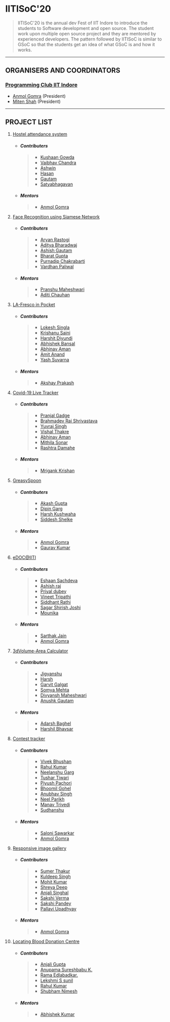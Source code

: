 # **IITISoC'20** 
> IITISoC'20 is the annual dev Fest of IIT Indore to introduce the students to Software development and open source. The student work upon multiple open source project and they are mentored by experienced developers. The pattern followed by IITISoC is similar to GSoC so that the students get an idea of what GSoC is and how it works. 
---

## ORGANISERS AND COORDINATORS
### [Programming Club IIT Indore](http://progclub.iiti.ac.in/)
* [Anmol Gomra](https://Github.com/pineapple45) (President)
* [Miten Shah](https://github.com/mtnshh) (President)
---
    

## PROJECT LIST
1. [Hostel attendance system](https://github.com/kushaangowda/IITISoC---Attendance-Tool)
    * #### *Contributers*
        > * [Kushaan Gowda](https://Github.com/kushaangowda)
        > * [ Vaibhav Chandra](https://Github.com/vaibhavviking)
        > * [Ashwin]()
        > * [Hasan]()
        > * [Gautam]()
        > * [Satyabhagavan]()
    * #### *Mentors*
        > * [Anmol Gomra](https://Github.com/pineapple45)
1. [Face Recognition using Siamese Network](https://github.com/Team-Ragnarok/Face_Detection)
     * #### *Contributers*
        > * [Aryan Rastogi](https://Github.com/aryan-r22)
        > * [Aditya Bharadwaj]()
        > * [Ashish Gautam](https://Github.com/geek-ash)
        > * [Bharat Gupta](https://Github.com/bharat18001)
        > * [Purnadip Chakrabarti](https://Github.com/ChakPC)
        > * [Vardhan Paliwal](https://Github.com/Vardhan-08)
    * #### *Mentors*
        > * [Pranshu Maheshwari](https://Github.com/pranshumaheshwari)
        > * [Aditi Chauhan](https://Github.com/aditi1709)

1. [LA-Fresco in Pocket](https://github.com/BugsBunny1812/LA-Fresco-In-Pocket)
    * #### *Contributers*
        > * [Lokesh Singla](https://Github.com/lokesh-singla)
        > * [Krishanu Saini](https://Github.com/krishanu-2001)
        > * [Harshit Diyundi](https://Github.com/BugsBunny1812)
        > * [Abhishek Bansal](https://github.com/abhishek593)
        > * [Abhinav Aman](https://github.com/abhinav29aman)
        > * [Amit Anand](https://github.com/anandamit07)
        > * [Yash Suvarna](https://github.com/yshsuvarna)
    * #### *Mentors*
        > * [Akshay Prakash](https://Github.com/Aksh7706)
1. [Covid-19 Live Tracker](http://github.com/pranjall29/covid-19-project)
    * #### *Contributers*
        > * [Pranjal Gadge](https://Github.com/pranjall29)
        > * [Brahmadev Rai Shrivastava](https://Github.com/BruhMadev)
        > * [Yuvraj Singh](https://Github.com/radicalidol)
        > * [Vishal Thakre](https://github.com/the-thakre)
        > * [Abhinav Aman](https://github.com/abhinav29aman)
        > * [Mithila Sonar](https://github.com/Mithila28)
        > * [Rashtra Damahe](https://github.com/rashtra83)
    * #### *Mentors*
        > * [Mrigank Krishan](https://Github.com/Mrigank11)
1. [GreasySpoon](https://github.com/akashg3627/greasyspoon/)
    * #### *Contributers*
        > * [Akash Gupta](https://Github.com/akashg3627)
        > * [Dipin Garg](https://Github.com/dgargdipin)
        > * [Harsh Kushwaha](https://Github.com/hk-2102)
        > * [Siddesh Shelke](https://github.com/sids-09)
    * #### *Mentors*
        > * [Anmol Gomra](https://Github.com/pineapple45)
        > * [Gaurav Kumar](https://Github.com/Gaurav1327)
1. [eDOC@IITI](https://github.com/im-world/eDoc-IITI)
     * #### *Contributers*
        > * [Eshaan Sachdeva](https://Github.com/sachdevaeshaan)
        > * [Ashish raj](https://Github.com/AshishRajIITI)
        > * [Priyal dubey](https://Github.com/priyalweb)
        > * [Vineet Tripathi](https://github.com/vineet-chelsea)
        > * [Siddhant Rathi]()
        > * [Sagar Shirish Joshi]()
        > * [Mounika](https://Github.com/67456039)
    * #### *Mentors*
        > * [Sarthak Jain](https://Github.com/jains8844)
        > * [Anmol Gomra](https://Github.com/pineapple45)
1. [3dVolume-Area Calculator](https://github.com/gg-dev-05/3dVolume-Area)
     * #### *Contributers*
        > * [Jigyanshu](https://Github.com/Jigyanshu26)
        > * [Harsh](https://Github.com/harshb910)
        > * [Garvit Galgat](https://Github.com/gg-dev-05)
        > * [Somya Mehta]()
        > * [Divyansh Maheshwari]()
        > * [Anushk Gautam]()
    * #### *Mentors*
        > * [Adarsh Baghel](https://Github.com/Amagnum)
        > * [Harshil Bhavsar](https://Github.com/bhavsarharshil)

1. [Contest tracker](https://github.com/Darkrevenger-crypto/Contest)
    * #### *Contributers*
        > * [Vivek Bhushan](https://Github.com/vvkbhshn)
        > * [Rahul Kumar](https://Github.com/ronnie-36)
        > * [Neelanshu Garg](https://Github.com/Darkrevenger-crypto)
        > * [Tushar Tiwari](https://Github.com/tushartiwariofficial)
        > * [Piyush Pachori](https://Github.com/piyush8822)
        > * [Bhoomil Gohel](https://Github.com/bhoomilsgohel)
        > * [Anubhav Singh](https://Github.com/singh_anubhav)
        > * [Neel Parikh](https://Github.com/neel_951)
        > * [Manav Trivedi](https://Github.com/manavstg2)
        > * [Sudhanshu](https://Github.com/papaishere)
    * #### *Mentors*
        > * [Saloni Sawarkar](https://Github.com/Salonii02 )
        > * [Anmol Gomra](https://Github.com/pineapple45)
1. [Responsive image gallery](https://github.com/pineapple45/IITISoC---Responsive-Image-gallery)
    * #### *Contributers*
        > * [Sumer Thakur](https://Github.com/SumerThakur)
        > * [Kuldeep Singh](https://Github.com/Kuldeep28-star)
        > * [Mohit Kumar](https://Github.com/kumarmohit-28)
        > * [Shreya Deep](https://Github.com/ayerhs7)
        > * [Anjali Singhal](https://Github.com/anjiii-18)
        > * [Sakshi Verma](https://Github.com/SV-0)
        > * [Sakshi Pandey](https://Github.com/sakshi012000)
        > * [Pallavi Upadhyay](https://Github.com/pallavi-1812)
    * #### *Mentors*
        > * [Anmol Gomra](https://Github.com/pineapple45)
1. [Locating Blood Donation Centre](https://github.com/anjali7786/Blood-Bank.git)
    * #### *Contributers*
        > * [Anjali Gupta](https://Github.com/anjali7786)
        > * [Anupama Sureshbabu K.](https://Github.com/ankh77sb)
        > * [Rama Edlabadkar.  ](https://Github.com/skybluee2001)
        > * [Lekshmi S sunil](https://Github.com/lekshmissunil)
        > * [Rahul Kumar](https://Github.com/rahul11820)
        > * [Shubham Nimesh](https://Github.com/SV-0)
    * #### *Mentors*
        > * [Abhishek Kumar](https://Github.com/abhishek-kr-01)

